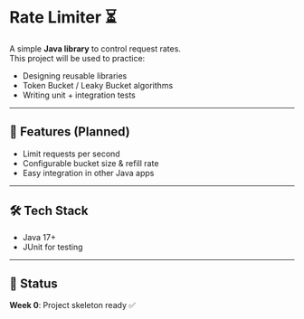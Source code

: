 # Rate Limiter ⏳

A simple **Java library** to control request rates.  
This project will be used to practice:
- Designing reusable libraries
- Token Bucket / Leaky Bucket algorithms
- Writing unit + integration tests

---

## 🚀 Features (Planned)
- Limit requests per second
- Configurable bucket size & refill rate
- Easy integration in other Java apps

---

## 🛠️ Tech Stack
- Java 17+
- JUnit for testing

---

## 📌 Status
**Week 0**: Project skeleton ready ✅
